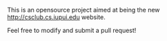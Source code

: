 This is an opensource project aimed at being the new http://csclub.cs.iupui.edu website. 

Feel free to modify and submit a pull request!

